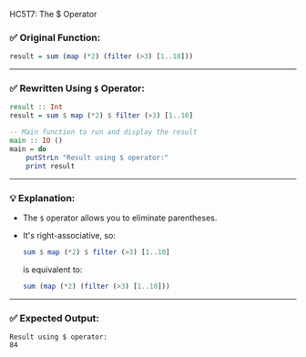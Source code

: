 HC5T7: The $ Operator



### ✅ **Original Function:**

```haskell
result = sum (map (*2) (filter (>3) [1..10]))
```

---

### ✅ **Rewritten Using `$` Operator:**

```haskell
result :: Int
result = sum $ map (*2) $ filter (>3) [1..10]

-- Main function to run and display the result
main :: IO ()
main = do
    putStrLn "Result using $ operator:"
    print result
```

---

### 💡 **Explanation:**

* The `$` operator allows you to eliminate parentheses.
* It's right-associative, so:

  ```haskell
  sum $ map (*2) $ filter (>3) [1..10]
  ```

  is equivalent to:

  ```haskell
  sum (map (*2) (filter (>3) [1..10]))
  ```

---

### ✅ **Expected Output:**

```
Result using $ operator:
84
```

